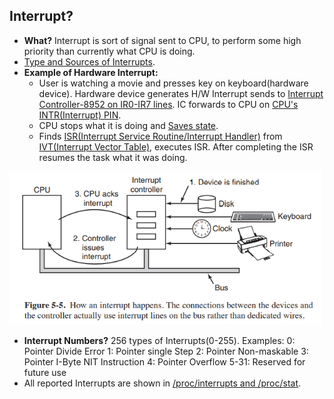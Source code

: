 ## Interrupt?
- **What?** Interrupt is sort of signal sent to CPU, to perform some high priority than currently what CPU is doing. 
- [Type and Sources of Interrupts](Types_And_Sources_of_Interrupts.md).
- **Example of Hardware Interrupt:**  
  - User is watching a movie and presses key on keyboard(hardware device). Hardware device generates H/W Interrupt sends to [Interrupt Controller-8952 on IR0-IR7 lines](/Motherboard/8952_PIC/README.md). IC forwards to CPU on [CPU's INTR(Interrupt) PIN](/Motherboard/CPU/8086/PIN_Diagram.md).
  - CPU stops what it is doing and [Saves state](Things_CPU_does_after_getting_Interrupt.md).
  - Finds [ISR(Interrupt Service Routine/Interrupt Handler)](ISR_Interrupt_Service_Routine.md) from [IVT(Interrupt Vector Table)](IVT_Interrupt_Vector_Table.md), executes ISR. After completing the ISR resumes the task what it was doing.

<img src="./interrupt.PNG" width=500 />

- **Interrupt Numbers?** 256 types of Interrupts(0-255). Examples: 0: Pointer Divide Error    1: Pointer single Step    2: Pointer Non-maskable    3: Pointer I-Byte NIT Instruction    4: Pointer Overflow    5-31: Reserved for future use
- All reported Interrupts are shown in [/proc/interrupts and /proc/stat](Interrupts_Information.md).
